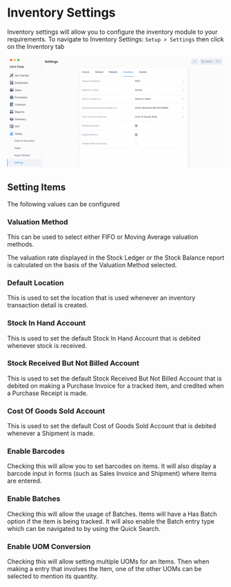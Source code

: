 # Inventory Settings

Inventory settings will allow you to configure the inventory module to your
requirements. To navigate to Inventory Settings: `Setup > Settings` then click
on the Inventory tab

![Inventory Settings](./images/inventory-settings.png)

## Setting Items

The following values can be configured

### Valuation Method

This can be used to select either FIFO or Moving Average valuation methods.

The valuation rate displayed in the Stock Ledger or the Stock Balance report is
calculated on the basis of the Valuation Method selected.

### Default Location

This is used to set the location that is used whenever an inventory transaction
detail is created.

### Stock In Hand Account

This is used to set the default Stock In Hand Account that is debited whenever
stock is received.

### Stock Received But Not Billed Account

This is used to set the default Stock Received But Not Billed Account that is
debited on making a Purchase Invoice for a tracked item, and credited when a
Purchase Receipt is made.

### Cost Of Goods Sold Account

This is used to set the default Cost of Goods Sold Account that is debited
whenever a Shipment is made.

### Enable Barcodes

Checking this will allow you to set barcodes on items. It will also display a
barcode input in forms (such as Sales Invoice and Shipment) where items are
entered.

### Enable Batches

Checking this will allow the usage of Batches. Items will have a Has Batch
option if the item is being tracked. It will also enable the Batch entry type
which can be navigated to by using the Quick Search.

### Enable UOM Conversion

Checking this will allow setting multiple UOMs for an Items. Then when making a
entry that involves the Item, one of the other UOMs can be selected to mention
its quantity.